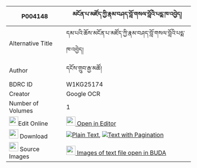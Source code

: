 |P004148|མངོན་པ་མཛོད་ཀྱི་རྣམ་བཤད་བློ་གསལ་བློའི་པདྨ་ཁ་འབྱེད། 
| --- | --- 
|Alternative Title |དམ་པའི་ཆོས་མངོན་པ་མཛོད་ཀྱི་རྣམ་བཤད་བློ་གསལ་བློའི་པདྨ་ཁ་འབྱེད།
|Author| དངོས་གྲུབ་རྒྱ་མཚོ།
|BDRC ID | W1KG25174
|Creator | Google OCR
|Number of Volumes| 1
|<img width="25" src="https://img.icons8.com/color/25/000000/edit-property.png">Edit Online| [<img width="25" src="https://avatars.githubusercontent.com/u/45091458?s=200&v=4"> Open in Editor](http://editor.openpecha.org/P004148)
|<img width="25" src="https://img.icons8.com/fluent/48/000000/download-2.png"/>  Download | [![](https://img.icons8.com/color/20/000000/txt.png)Plain Text](https://github.com/Openpecha/P004148/releases/download/v1/ngonpa_dzo_kyi_namshe_losal_lo_plain_P004148.zip), [![](https://img.icons8.com/color/20/000000/txt.png)Text with Pagination](https://github.com/Openpecha/P004148/releases/download/v1/ngonpa_dzo_kyi_namshe_losal_lo_pages_P004148.zip)
|<img width="25" src="https://img.icons8.com/plasticine/100/000000/pictures-folder.png"/>  Source Images | [<img width="25" src="https://library.bdrc.io/icons/BUDA-small.svg"> Images of text file open in BUDA](https://library.bdrc.io/show/bdr:W1KG25174)